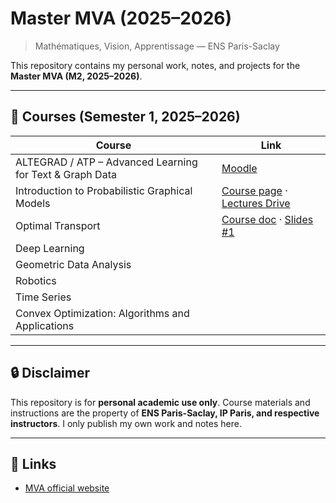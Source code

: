 # Master MVA (2025–2026)

> Mathématiques, Vision, Apprentissage — ENS Paris-Saclay

This repository contains my personal work, notes, and projects for the **Master MVA (M2, 2025–2026)**.

---

## 📅 Courses (Semester 1, 2025–2026)

| Course                                                    | Link                                                                                                                                                                                    |
| --------------------------------------------------------- | --------------------------------------------------------------------------------------------------------------------------------------------------------------------------------------- |
| ALTEGRAD / ATP – Advanced Learning for Text & Graph Data | [Moodle](https://moodle.ip-paris.fr/course/view.php?id=10507)                                                                                                                              |
| Introduction to Probabilistic Graphical Models            | [Course page](https://lmbp.uca.fr/~latouche/mva/IntroductiontoProbabilisticGraphicalModelsMVA.html) · [Lectures Drive](https://drive.uca.fr/d/7cc0ac8fccf14c06992d/)                         |
| Optimal Transport                                         | [Course doc](https://docs.google.com/document/d/1JlDpcS0tkzX8CSgHlUf13ZHQRWu650EtNLrycT39dxk) · [Slides #1](https://speakerdeck.com/gpeyre/computational-ot-number-1-monge-and-kantorovitch) |
| Deep Learning                                             |                                                                                                                                                                                         |
| Geometric Data Analysis                                   |                                                                                                                                                                                         |
| Robotics                                                  |                                                                                                                                                                                         |
| Time Series                                               |                                                                                                                                                                                         |
| Convex Optimization: Algorithms and Applications          |                                                                                                                                                                                         |

---

## 🔒 Disclaimer

This repository is for **personal academic use only**.
Course materials and instructions are the property of **ENS Paris-Saclay, IP Paris, and respective instructors**.
I only publish my own work and notes here.

---

## 📌 Links

- [MVA official website](https://www.master-mva.com)
